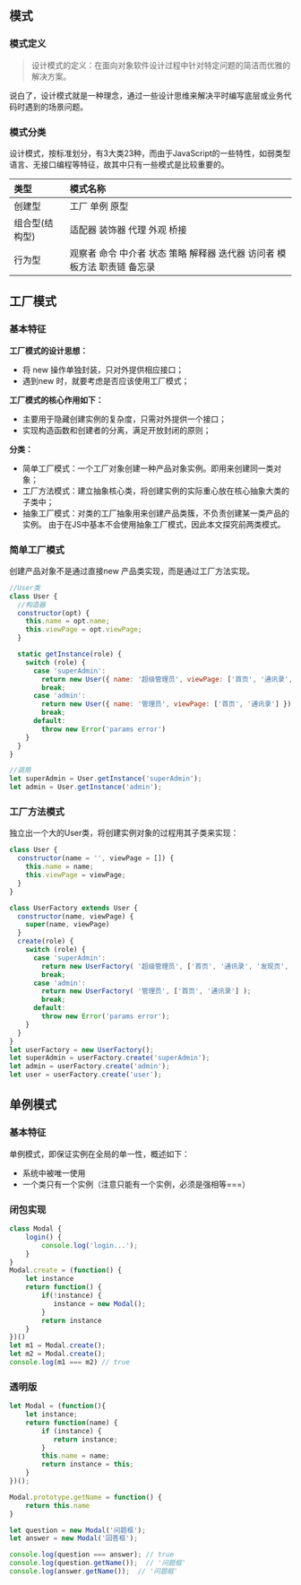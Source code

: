 ## 模式

### 模式定义

> 设计模式的定义：在面向对象软件设计过程中针对特定问题的简洁而优雅的解决方案。

说白了，设计模式就是一种理念，通过一些设计思维来解决平时编写底层或业务代码时遇到的场景问题。

### 模式分类

设计模式，按标准划分，有3大类23种，而由于JavaScript的一些特性，如弱类型语言、无接口编程等特征，故其中只有一些模式是比较重要的。

| 类型           | 模式名称                                                     |
| :------------- | :----------------------------------------------------------- |
| 创建型         | 工厂 单例 原型                                               |
| 组合型(结构型) | 适配器 装饰器 代理 外观 桥接                                 |
| 行为型         | 观察者 命令 中介者 状态 策略 解释器 迭代器 访问者 模板方法 职责链 备忘录 |



## 工厂模式

### 基本特征

**工厂模式的设计思想：**

- 将 new 操作单独封装，只对外提供相应接口；
- 遇到new 时，就要考虑是否应该使用工厂模式；



**工厂模式的核心作用如下：**

- 主要用于隐藏创建实例的复杂度，只需对外提供一个接口；
- 实现构造函数和创建者的分离，满足开放封闭的原则；



 **分类：**

- 简单工厂模式：一个工厂对象创建一种产品对象实例。即用来创建同一类对象；
- 工厂方法模式：建立抽象核心类，将创建实例的实际重心放在核心抽象大类的子类中；
- 抽象工厂模式：对类的工厂抽象用来创建产品类簇，不负责创建某一类产品的实例。 由于在JS中基本不会使用抽象工厂模式，因此本文探究前两类模式。



### 简单工厂模式

创建产品对象不是通过直接new 产品类实现，而是通过工厂方法实现。

```javascript
//User类
class User {
  //构造器
  constructor(opt) {
    this.name = opt.name;
    this.viewPage = opt.viewPage;
  }

  static getInstance(role) {
    switch (role) {
      case 'superAdmin':
        return new User({ name: '超级管理员', viewPage: ['首页', '通讯录', '发现页', '应用数据', '权限管理'] });
        break;
      case 'admin':
        return new User({ name: '管理员', viewPage: ['首页', '通讯录'] });
        break;
      default:
        throw new Error('params error')
    }
  }
}

//调用
let superAdmin = User.getInstance('superAdmin');
let admin = User.getInstance('admin');
```



### 工厂方法模式

独立出一个大的User类，将创建实例对象的过程用其子类来实现：

```javascript
class User {
  constructor(name = '', viewPage = []) {
    this.name = name;
    this.viewPage = viewPage;
  }
}

class UserFactory extends User {
  constructor(name, viewPage) {
    super(name, viewPage)
  }
  create(role) {
    switch (role) {
      case 'superAdmin': 
        return new UserFactory( '超级管理员', ['首页', '通讯录', '发现页', '应用数据', '权限管理'] );
        break;
      case 'admin':
        return new UserFactory( '管理员', ['首页', '通讯录'] );
        break;
      default:
        throw new Error('params error');
    }
  }
}
let userFactory = new UserFactory();
let superAdmin = userFactory.create('superAdmin');
let admin = userFactory.create('admin');
let user = userFactory.create('user');
```



## 单例模式

### 基本特征

单例模式，即保证实例在全局的单一性，概述如下：

- 系统中被唯一使用
- 一个类只有一个实例（注意只能有一个实例，必须是强相等===）



### 闭包实现

```javascript
class Modal {
    login() {
        console.log('login...');
    }
}
Modal.create = (function() {
    let instance
    return function() {
        if(!instance) {
           instance = new Modal();
        }
        return instance
    }
})()
let m1 = Modal.create();
let m2 = Modal.create();
console.log(m1 === m2) // true
```



### 透明版

```javascript
let Modal = (function(){
    let instance;
    return function(name) {
        if (instance) {
           return instance;
        }
        this.name = name;
        return instance = this;
    }
})();

Modal.prototype.getName = function() {
    return this.name
}

let question = new Modal('问题框');
let answer = new Modal('回答框');

console.log(question === answer); // true
console.log(question.getName());  // '问题框'
console.log(answer.getName());  // '问题框'
```

